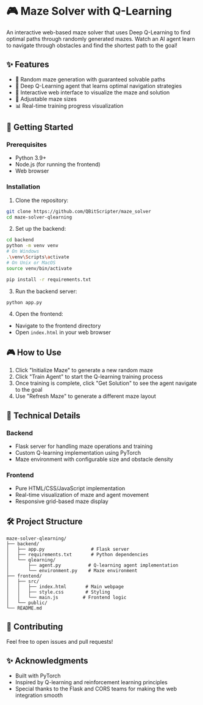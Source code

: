 # 🎮 Maze Solver with Q-Learning

An interactive web-based maze solver that uses Deep Q-Learning to find optimal paths through randomly generated mazes. Watch an AI agent learn to navigate through obstacles and find the shortest path to the goal!

## ✨ Features

- 🎲 Random maze generation with guaranteed solvable paths
- 🤖 Deep Q-Learning agent that learns optimal navigation strategies
- 🎯 Interactive web interface to visualize the maze and solution
- 🔄 Adjustable maze sizes
- 📊 Real-time training progress visualization

## 🚀 Getting Started

### Prerequisites

- Python 3.9+ 
- Node.js (for running the frontend)
- Web browser

### Installation

1. Clone the repository:
```bash
git clone https://github.com/QBitScripter/maze_solver
cd maze-solver-qlearning
```

2. Set up the backend:
```bash
cd backend
python -m venv venv
# On Windows
.\venv\Scripts\activate
# On Unix or MacOS
source venv/bin/activate

pip install -r requirements.txt
```

3. Run the backend server:
```bash
python app.py
```

4. Open the frontend:
- Navigate to the frontend directory
- Open `index.html` in your web browser

## 🎮 How to Use

1. Click "Initialize Maze" to generate a new random maze
2. Click "Train Agent" to start the Q-learning training process
3. Once training is complete, click "Get Solution" to see the agent navigate to the goal
4. Use "Refresh Maze" to generate a different maze layout

## 🧠 Technical Details

### Backend
- Flask server for handling maze operations and training
- Custom Q-learning implementation using PyTorch
- Maze environment with configurable size and obstacle density

### Frontend
- Pure HTML/CSS/JavaScript implementation
- Real-time visualization of maze and agent movement
- Responsive grid-based maze display

## 🛠️ Project Structure

```
maze-solver-qlearning/
├── backend/
│   ├── app.py                 # Flask server
│   ├── requirements.txt       # Python dependencies
│   └── qlearning/
│       ├── agent.py          # Q-learning agent implementation
│       └── environment.py    # Maze environment
├── frontend/
│   ├── src/
│   │   ├── index.html       # Main webpage
│   │   ├── style.css        # Styling
│   │   └── main.js         # Frontend logic
│   └── public/
└── README.md
```




## 🤝 Contributing

Feel free to open issues and pull requests!

## ✨ Acknowledgments

- Built with PyTorch
- Inspired by Q-learning and reinforcement learning principles
- Special thanks to the Flask and CORS teams for making the web integration smooth
